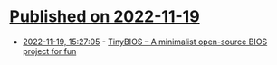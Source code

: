 # [Published on 2022-11-19](index.md)

* [2022-11-19, 15:27:05](https://news.ycombinator.com/item?id=33670963) - [TinyBIOS – A minimalist open-source BIOS project for fun](https://github.com/pwk4m1/TinyBIOS)
